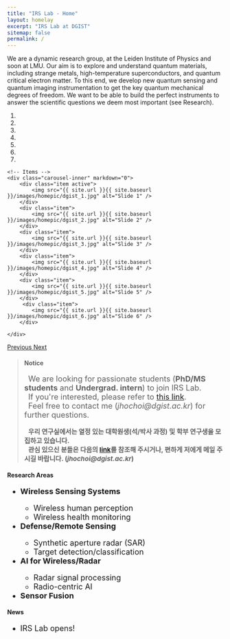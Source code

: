 ```yaml
---
title: "IRS Lab - Home"
layout: homelay
excerpt: "IRS Lab at DGIST"
sitemap: false
permalink: /
---
```


We are a dynamic research group, at the Leiden Institute of Physics and soon at LMU. Our aim is to explore and understand quantum materials, including strange metals, high-temperature superconductors, and quantum critical electron matter. To this end, we develop new quantum sensing and quantum imaging instrumentation to get the key quantum mechanical degrees of freedom. We want to be able to build the perfect instruments to answer the scientific questions we deem most important (see Research).

<div markdown="0" id="carousel" class="carousel slide" data-ride="carousel" data-interval="4000" data-pause="hover" >
    <!-- Menu -->
    <ol class="carousel-indicators">
        <li data-target="#carousel" data-slide-to="0" class="active"></li>
        <li data-target="#carousel" data-slide-to="1"></li>
        <li data-target="#carousel" data-slide-to="2"></li>
        <li data-target="#carousel" data-slide-to="3"></li>
        <li data-target="#carousel" data-slide-to="4"></li>
        <li data-target="#carousel" data-slide-to="5"></li>
        <li data-target="#carousel" data-slide-to="6"></li>
    </ol>

    <!-- Items -->
    <div class="carousel-inner" markdown="0">
        <div class="item active">
            <img src="{{ site.url }}{{ site.baseurl }}/images/homepic/dgist_1.jpg" alt="Slide 1" />
        </div>
        <div class="item">
            <img src="{{ site.url }}{{ site.baseurl }}/images/homepic/dgist_2.jpg" alt="Slide 2" />
        </div>
        <div class="item">
            <img src="{{ site.url }}{{ site.baseurl }}/images/homepic/dgist_3.jpg" alt="Slide 3" />
        </div>
        <div class="item">
            <img src="{{ site.url }}{{ site.baseurl }}/images/homepic/dgist_4.jpg" alt="Slide 4" />
        </div>
        <div class="item">
            <img src="{{ site.url }}{{ site.baseurl }}/images/homepic/dgist_5.jpg" alt="Slide 5" />
        </div>       
         <div class="item">
            <img src="{{ site.url }}{{ site.baseurl }}/images/homepic/dgist_6.jpg" alt="Slide 6" />
        </div>
     
    </div>
  <a class="left carousel-control" href="#carousel" role="button" data-slide="prev">
    <span class="glyphicon glyphicon-chevron-left" aria-hidden="true"></span>
    <span class="sr-only">Previous</span>
  </a>
  <a class="right carousel-control" href="#carousel" role="button" data-slide="next">
    <span class="glyphicon glyphicon-chevron-right" aria-hidden="true"></span>
    <span class="sr-only">Next</span>
  </a>
</div>

<blockquote>
  <h4><strong>Notice</strong></h4>
  <span style="margin-left: 2%; font-size:18px">We are looking for passionate students (<b>PhD/MS students</b> and <b>Undergrad. intern</b>) to join IRS Lab.<br></span>
  <span style="margin-left: 2%; font-size:18px">If you're interested, please refer to <a href="{{ site.url }}{{ site.baseurl }}/vacancies">this link</a>.<br></span>
  <span style="margin-left: 2%; font-size:18px">Feel free to contact me (<i>jhochoi@dgist.ac.kr</i>) for further questions.</span>
  <br><br>
  <span style="margin-left: 2%; font-size:15px;"><strong>우리 연구실에서는 열정 있는 대학원생(석/박사 과정) 및 학부 연구생을 모집하고 있습니다.</strong><br></span>
  <span style="margin-left: 2%; font-size:15px;"><strong>관심 있으신 분들은 다음의 <a href="{{ site.url }}{{ site.baseurl }}/vacancies">link</a>를 참조해 주시거나, 편하게 저에게 메일 주시길 바랍니다. (<i>jhochoi@dgist.ac.kr</i>)</strong></span>
</blockquote>

<div class="well">
  <h4><strong>Research Areas</strong></h4>
  <ul style="font-size:18px">
    <li><strong>Wireless Sensing Systems</strong></li>
      <ul>
        <li>Wireless human perception</li>
        <li>Wireless health monitoring</li>
      </ul> 
    <li><strong>Defense/Remote Sensing</strong></li>
      <ul>
        <li>Synthetic aperture radar (SAR)</li>
        <li>Target detection/classification</li>
      </ul>
    <li><strong>AI for Wireless/Radar</strong></li>
      <ul>
        <li>Radar signal processing</li>
        <li>Radio-centric AI</li>
      </ul>    
    <li><strong>Sensor Fusion</strong></li>
  </ul>
</div>

<div class="well">
  <h4><strong>News</strong></h4>
  <ul style="font-size:18px">
    <li>IRS Lab opens!</li>
  </ul>
</div>

<br><br>